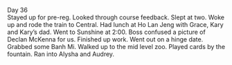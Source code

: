 Day 36  
Stayed up for pre-reg. Looked through course feedback. Slept at two. Woke up and rode the train to Central. Had lunch at Ho Lan Jeng with Grace, Kary and Kary’s dad. Went to Sunshine at 2:00. Boss confused a picture of Declan McKenna for us. Finished up work. Went out on a hinge date. Grabbed some Banh Mi. Walked up to the mid level zoo. Played cards by the fountain. Ran into Alysha and Audrey.